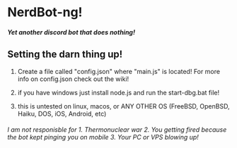 # NerdBot-ng!
##### Yet another discord bot that does nothing!

## Setting the darn thing up!
1. Create a file called "config.json" where "main.js" is located!
        For more info on config.json check out the wiki!

2. if you have windows just install node.js and run the start-dbg.bat file!

3. this is untested on linux, macos, or ANY OTHER OS (FreeBSD, OpenBSD, Haiku, DOS, iOS, Android, etc)

###### I am not responisble for 1. Thermonuclear war 2. You getting fired because the bot kept pinging you on mobile 3. Your PC or VPS blowing up!
